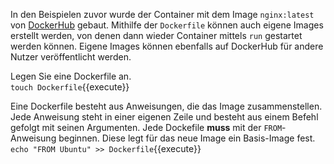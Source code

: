 In den Beispielen zuvor wurde der Container mit dem Image `nginx:latest` von [DockerHub](https://hub.docker.com/_/nginx) gebaut. Mithilfe der `Dockerfile` können auch eigene Images erstellt werden, von denen dann wieder Container mittels `run` gestartet werden können. Eigene Images können ebenfalls auf DockerHub für andere Nutzer veröffentlicht werden.

Legen Sie eine Dockerfile an.  
`touch Dockerfile`{{execute}}

Eine Dockerfile besteht aus Anweisungen, die das Image zusammenstellen. Jede Anweisung steht in einer eigenen Zeile und besteht aus einem Befehl gefolgt mit seinen Argumenten. Jede Dockefile **muss** mit der `FROM`-Anweisung beginnen. Diese legt für das neue Image ein Basis-Image fest.
`echo "FROM Ubuntu" >> Dockerfile`{{execute}}